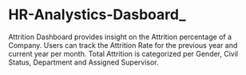 # HR-Analystics-Dasboard_

Attrition Dashboard provides insight on the Attrition percentage of a Company. Users can track the Attrition Rate for the previous year and current year per month. Total Attrition is categorized per Gender, Civil Status, Department and Assigned Supervisor.
